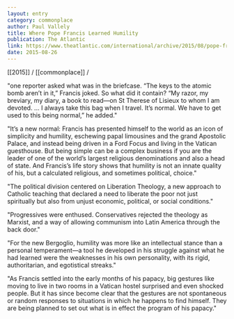 ```yaml
---
layout: entry
category: commonplace
author: Paul Vallely
title: Where Pope Francis Learned Humility
publication: The Atlantic
link: https://www.theatlantic.com/international/archive/2015/08/pope-francis-cordoba-exile-humble/402032/
date: 2015-08-26
---
```


[[2015]] / [[commonplace]] / 

"one reporter asked what was in the briefcase. “The keys to the atomic bomb aren’t in it,” Francis joked. So what did it contain? “My razor, my breviary, my diary, a book to read—on St Therese of Lisieux to whom I am devoted. ... I always take this bag when I travel. It’s normal. We have to get used to this being normal,” he added."
 
"It’s a new normal: Francis has presented himself to the world as an icon of simplicity and humility, eschewing papal limousines and the grand Apostolic Palace, and instead being driven in a Ford Focus and living in the Vatican guesthouse. But being simple can be a complex business if you are the leader of one of the world’s largest religious denominations and also a head of state. And Francis’s life story shows that humility is not an innate quality of his, but a calculated religious, and sometimes political, choice."

"The political division centered on Liberation Theology, a new approach to Catholic teaching that declared a need to liberate the poor not just spiritually but also from unjust economic, political, or social conditions."

"Progressives were enthused. Conservatives rejected the theology as Marxist, and a way of allowing communism into Latin America through the back door."

"For the new Bergoglio, humility was more like an intellectual stance than a personal temperament—a tool he developed in his struggle against what he had learned were the weaknesses in his own personality, with its rigid, authoritarian, and egotistical streaks."

"As Francis settled into the early months of his papacy, big gestures like moving to live in two rooms in a Vatican hostel surprised and even shocked people. But it has since become clear that the gestures are not spontaneous or random responses to situations in which he happens to find himself. They are being planned to set out what is in effect the program of his papacy."
